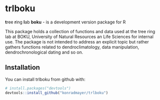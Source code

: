 
<!-- README.md is generated from README.Rmd. Please edit that file -->
trlboku
=======

**t**ree **r**ing **l**ab **boku** - is a development version package for R

This package holds a collection of functions and data used at the tree ring lab at BOKU, University of Natural Resources an Life Sciences for internal use. The package is not intended to address an explicit topic but rather gathers functions related to dendroclimatology, data manipulation, dendrochronological dating and so on.

Installation
------------

You can install trlboku from github with:

``` r
# install.packages("devtools")
devtools::install_github("konradmayer/trlboku")
```
